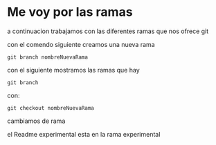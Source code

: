 #   Me voy por las ramas

a continuacion trabajamos con las diferentes ramas que nos ofrece git

con el comendo siguiente creamos una nueva rama
    
    git branch nombreNuevaRama

con el siguiente mostramos las ramas que hay

    git branch

con:
    
    git checkout nombreNuevaRama

cambiamos de rama



el Readme experimental esta en la rama experimental



